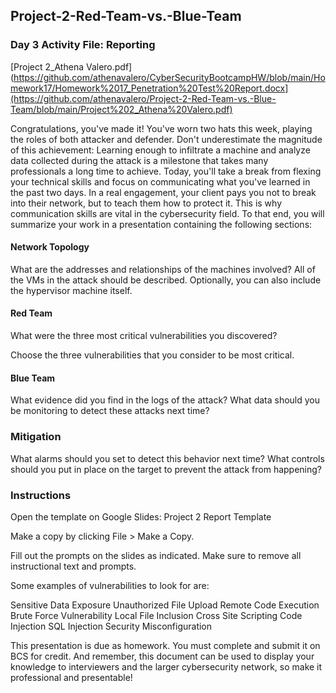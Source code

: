 ## Project-2-Red-Team-vs.-Blue-Team

### Day 3 Activity File: Reporting

[Project 2_Athena Valero.pdf](https://github.com/athenavalero/CyberSecurityBootcampHW/blob/main/Homework17/Homework%2017_Penetration%20Test%20Report.docx](https://github.com/athenavalero/Project-2-Red-Team-vs.-Blue-Team/blob/main/Project%202_Athena%20Valero.pdf)

Congratulations, you've made it! You've worn two hats this week, playing the roles of both attacker and defender. Don't underestimate the magnitude of this achievement: Learning enough to infiltrate a machine and analyze data collected during the attack is a milestone that takes many professionals a long time to achieve.
Today, you'll take a break from flexing your technical skills and focus on communicating what you've learned in the past two days. In a real engagement, your client pays you not to break into their network, but to teach them how to protect it. This is why communication skills are vital in the cybersecurity field.
To that end, you will summarize your work in a presentation containing the following sections:


#### Network Topology

What are the addresses and relationships of the machines involved?
All of the VMs in the attack should be described. Optionally, you can also include the hypervisor machine itself.



#### Red Team

What were the three most critical vulnerabilities you discovered?

Choose the three vulnerabilities that you consider to be most critical.





#### Blue Team

What evidence did you find in the logs of the attack?
What data should you be monitoring to detect these attacks next time?



### Mitigation

What alarms should you set to detect this behavior next time?
What controls should you  put in place on the target to prevent the attack from happening?




### Instructions
Open the template on Google Slides: Project 2 Report Template


Make a copy by clicking File > Make a Copy.


Fill out the prompts on the slides as indicated. Make sure to remove all instructional text and prompts.


Some examples of vulnerabilities to look for are:

Sensitive Data Exposure
Unauthorized File Upload
Remote Code Execution
Brute Force Vulnerability
Local File Inclusion
Cross Site Scripting
Code Injection
SQL Injection
Security Misconfiguration



This presentation is due as homework. You must complete and submit it on BCS for credit. And remember, this document can be used to display your knowledge to interviewers and the larger cybersecurity network, so make it professional and presentable!
